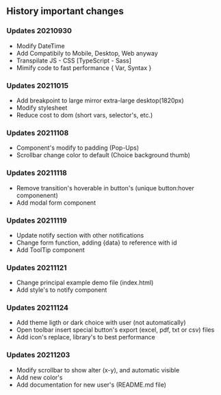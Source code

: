 ## History important changes

### Updates 20210930
- Modify DateTime
- Add Compatibily to Mobile, Desktop, Web anyway
- Transpilate JS - CSS [TypeScript - Sass]
- Mimify code to fast performance { Var, Syntax }



### Updates 20211015
- Add breakpoint to large mirror extra-large desktop(1820px)
- Modify stylesheet
- Reduce cost to dom (short vars, selector's, etc.)



### Updates 20211108
- Component's modify to padding (Pop-Ups)
- Scrollbar change color to default (Choice background thumb)



### Updates 20211118
- Remove transition's hoverable in button's (unique button:hover componenent)
- Add modal form component



### Updates 20211119
- Update notify section with other notifications
- Change form function, adding {data} to reference with id
- Add ToolTip component



### Updates 20211121
- Change principal example demo file (index.html)
- Add style's to notify component



### Updates 20211124
- Add theme ligth or dark choice with user (not automatically)
- Open toolbar insert special button's export (excel, pdf, txt or csv) files
- Add icon's replace, library's to best performance



### Updates 20211203
- Modify scrollbar to show alter (x-y), and automatic visible
- Add new color's
- Add documentation for new user's (README.md file)
